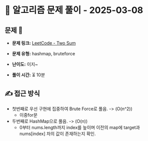 # 📝 알고리즘 문제 풀이 - 2025-03-08

## 문제 📖

- **문제 링크:** [LeetCode - Two Sum](https://leetcode.com/problems/two-sum/)

- **문제 유형:** hashmap, bruteforce

- **난이도:** 이지~

- **풀이 시간:** ⏳ 10분

## ✍ 접근 방식

- 첫번째로 우선 구현에 집중하여 Brute Force로 풀음. -> (O(n^2))
    - 이중for문
- 두번째로 HashMap으로 풀음. -> (O(n))
    - 0부터 nums.length까지 index를 높이며 이전의 map에 target과 nums[index] 차의 값이 존재하는지 확인.